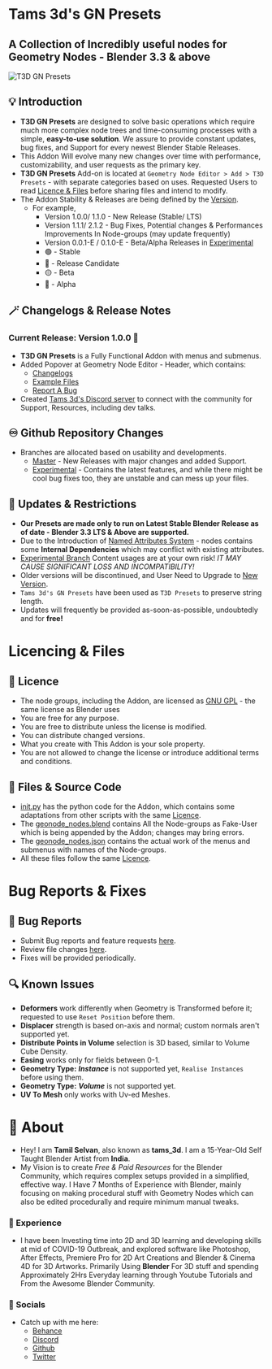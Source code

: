 # Tams 3d's GN Presets
## A Collection of Incredibly useful nodes for Geometry Nodes - Blender 3.3 & above

![T3D GN Presets](https://user-images.githubusercontent.com/106262964/173188615-21216a7b-6e8b-4319-bf33-954b940ac4b5.png)

## :bulb: Introduction

- **T3D GN Presets** are designed to solve basic operations which require much more complex node trees and time-consuming processes with a simple, **easy-to-use solution**. We assure to provide constant updates, bug fixes, and Support for every newest Blender Stable Releases. 
- This Addon Will evolve many new changes over time with performance, customizability, and user requests as the primary key. 
- **T3D GN Presets** Add-on is located at `Geometry Node Editor > Add > T3D Presets` - with separate categories based on uses. Requested Users to read [Licence & Files](https://github.com/Tams3d/T3D-GN-Presets/blob/Master/README.md#licencing--files) before sharing files and intend to modify. 
- The Addon Stability & Releases are being defined by the [Version](https://github.com/Tams3d/T3D-GN-Presets#current-release-version-100-large_blue_circle).
  - For example, 
    - Version 1.0.0/ 1.1.0 - New Release (Stable/ LTS)
    - Version 1.1.1/ 2.1.2 - Bug Fixes, Potential changes & Performances Improvements In Node-groups (may update frequently)
    - Version 0.0.1-E / 0.1.0-E - Beta/Alpha Releases in [Experimental](https://github.com/Tams3d/T3D-GN-Presets/blob/Experimental/README.md)
    -  :green_circle: - Stable
    -  :large_blue_circle: - Release Candidate
    -  :yellow_circle: - Beta
    -  :red_circle: - Alpha


## :magic_wand: Changelogs & Release Notes

  ### Current Release: Version 1.0.0 :large_blue_circle:

  - **T3D GN Presets** is a Fully Functional Addon with menus and submenus.
  - Added Popover at Geometry Node Editor - Header, which contains:
     * [Changelogs](https://github.com/Tams3d/T3D-GN-Presets/blob/Master/README.md#magic_wand-changelogs--release-notes)
     * [Example Files](https://discord.com/invite/TNgzbZCdnY)
     * [Report A Bug](https://github.com/Tams3d/T3D-GN-Presets/issues)
  - Created [Tams 3d's Discord server](https://discord.gg/TNgzbZCdnY) to connect with the community for Support, Resources, including dev talks.

## :infinity: Github Repository Changes

  - Branches are allocated based on usability and developments.
    * [Master](https://github.com/Tams3d/T3D-GN-Presets/tree/Master) - New Releases with major changes and added Support.
    * [Experimental](https://github.com/Tams3d/T3D-GN-Presets/tree/Experimental) - Contains the latest features, and while there might be cool bug fixes too, they are unstable and can mess up your files.

## :link: Updates & Restrictions

- **Our Presets are made only to run on Latest Stable Blender Release as of date - Blender 3.3 LTS & Above are supported.**
- Due to the Introduction of [Named Attributes System](https://developer.blender.org/T91742) - nodes contains some **Internal Dependencies** which may conflict with existing attributes.
- [Experimental Branch](https://github.com/Tams3d/T3D-GN-Presets/tree/Experimental) Content usages are at your own risk! *IT MAY CAUSE SIGNIFICANT LOSS AND INCOMPATIBILITY!*
- Older versions will be discontinued, and User Need to Upgrade to [New Version](https://github.com/Tams3d/T3D-GN-Presets/releases).
- `Tams 3d's GN Presets` have been used as `T3D Presets` to preserve string length.
- Updates will frequently be provided as-soon-as-possible, undoubtedly and for **free!**


# Licencing & Files
 ## :page_facing_up: Licence

  * The node groups, including the Addon, are licensed as [GNU GPL](https://github.com/Tams3d/T3D-GN-Presets/blob/Master/LICENSE) - the same license as Blender uses
  * You are free for any purpose.
  * You are free to distribute unless the license is modified.
  * You can distribute changed versions.
  * What you create with This Addon is your sole property.
  * You are not allowed to change the license or introduce additional terms and conditions.

## :open_file_folder: Files & Source Code
  
  - [init.py]() has the python code for the Addon, which contains some adaptations from other scripts with the same [Licence](https://github.com/Tams3d/T3D-GN-Presets/blob/Master/LICENSE).
  - The [geonode_nodes.blend](https://github.com/Tams3d/T3D-GN-Presets/blob/Master/geonode_nodes.blend) contains All the Node-groups as Fake-User which is being appended by the Addon; changes may bring errors.
  - The [geonode_nodes.json](https://github.com/Tams3d/T3D-GN-Presets/blob/Master/geonode_nodes.json) contains the actual work of the menus and submenus with names of the Node-groups. 
  - All these files follow the same [Licence](https://github.com/Tams3d/T3D-GN-Presets/blob/Master/README.md#licencing--files).


# Bug Reports & Fixes
  ## :ghost: Bug Reports
  - Submit Bug reports and feature requests [here](https://github.com/Tams3d/T3D-GN-Presets/issues).
  - Review file changes [here](https://github.com/Tams3d/T3D-GN-Presets/pulls).
  - Fixes will be provided periodically.
  
  ## :mag: Known Issues
  - **Deformers** work differently when Geometry is Transformed before it; requested to use `Reset Position` before them.
  - **Displacer** strength is based on-axis and normal; custom normals aren't supported yet.
  - **Distribute Points in Volume** selection is 3D based, similar to Volume Cube Density.
  - **Easing** works only for fields between 0-1.
  - **Geometry Type:** ***Instance*** is not supported yet,  `Realise Instances` before using them.
  - **Geometry Type:** ***Volume*** is not supported yet.
  - **UV To Mesh** only works with Uv-ed Meshes.

  
 # :unicorn: About 
  - Hey! I am **Tamil Selvan**, also known as **tams_3d**. I am a 15-Year-Old Self Taught Blender Artist from **India**.
  - My Vision is to create *Free & Paid Resources* for the Blender Community, which requires complex setups provided in a simplified, effective way. I  Have 7 Months of Experience with Blender, mainly focusing on making procedural stuff with Geometry Nodes which can also be edited procedurally and require minimum manual tweaks. 
  
  ### 🚀 Experience
  - I have been Investing time into 2D and 3D learning and developing skills at mid of COVID-19 Outbreak, and explored software like Photoshop, After Effects, Premiere Pro for 2D Art Creations and Blender & Cinema 4D for 3D Artworks. Primarily Using **Blender** For 3D stuff and spending Approximately 2Hrs Everyday learning through Youtube Tutorials and From the Awesome Blender Community.

  ### :clinking_glasses: Socials
  - Catch up with me here:
    * [Behance](https://www.behance.net/tamilselvan3d)
    * [Discord](https://discord.gg/TNgzbZCdnY)
    * [Github](https://github.com/Tams3d)
    * [Twitter](https://twitter.com/Tams_3d)
 
